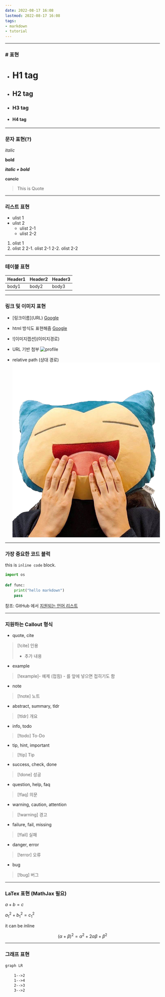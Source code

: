 ```yaml
---
date: 2022-08-17 16:08
lastmod: 2022-08-17 16:08
tags:
- markdown
- tutorial
---
```


---
### \# 표현

  - # H1 tag

  - ## H2 tag

  - ### H3 tag

  - #### H4 tag

---

### 문자 표현(?)

_italic_

**bold**

**_italic + bold_**

~~cancle~~

> This is Quote

---

### 리스트 표현
- ulist 1
- ulist 2
  - ulist 2-1
  - ulist 2-2

1. olist 1
2. olist 2
  2-1. olist 2-1
  2-2. olist 2-2

---

### 테이블 표현

|Header1|Header2|Header3|
|-|-|-|
|body1|body2|body3|

---

### 링크 및 이미지 표현

- \[링크이름](URL)
[Google](google.com)

- html 방식도 표현해줌
<a href="google.com">Google</a>

- \!\[이미지캡션](이미지경로)

- URL 기반 첨부
![profile](https://avatars1.githubusercontent.com/u/7959896?s=460&v=4)

- relative path (상대 경로)
![profile](../_res/images/profile.png)

---

### 가장 중요한 코드 블럭

this is `inline code` block.

```python
import os

def func:
    print("hello markdown")
    pass
```

참조: GitHub 에서 [지원되는 언어 리스트](https://github.com/github/linguist/blob/master/lib/linguist/languages.yml)

---

### 지원하는 Callout 형식
- quote, cite
> [!cite] 인용
> - 추가 내용
- example
> [!example]- 예제 (접힘)
> \- 를 앞에 넣으면 접히기도 함
- note
> [!note] 노트
- abstract, summary, tldr
> [!tldr] 개요
- info, todo
> [!todo] To-Do
- tip, hint, important
> [!tip] Tip
- success, check, done
> [!done] 성공
- question, help, faq
> [!faq] 의문
- warning, caution, attention
> [!warning] 경고
- failure, fail, missing
> [!fail] 실패
- danger, error
> [!error] 오류
- bug
> [!bug] 버그

---

### LaTex 표현 (MathJax 필요)

$a+b=c$

$a^2_1 + b^2_1 = c^2_1$

it can be $i$nline

$$(\alpha + \beta)^2 = \alpha^2 + 2\alpha \beta + \beta^2$$

---

### 그래프 표현

```mermaid
graph LR

    1-->2
    1-->4
    2-->3
    3-->2
```